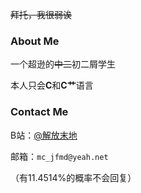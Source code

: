 ~~拜托，我很弱诶~~
### About Me
一个超逊的~~中二~~初二屑学生

本人只会**C**和**C艹**语言
### Contact Me
B站：[@解放末地](https://space.bilibili.com/1355750272)

邮箱：```mc_jfmd@yeah.net```

（有11.4514%的概率不会回复）
